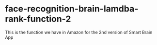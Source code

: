 # face-recognition-brain-lamdba-rank-function-2
This is the function we have in Amazon for the 2nd version of Smart Brain App
